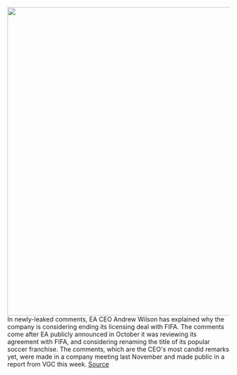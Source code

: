 <img src='https://cdn.vox-cdn.com/thumbor/sTkXAwYoz_SdzF-UktsyXQ7SRR0=/0x0:5000x3334/1200x800/filters:focal(2100x1267:2900x2067)/cdn.vox-cdn.com/uploads/chorus_image/image/70543961/1232967391.0.jpg' width='700px' /><br/>
In newly-leaked comments, EA CEO Andrew Wilson has explained why the company is considering ending its licensing deal with FIFA. The comments come after EA publicly announced in October it was reviewing its agreement with FIFA, and considering renaming the title of its popular soccer franchise. The comments, which are the CEO's most candid remarks yet, were made in a company meeting last November and made public in a report from VGC this week.
<a href='https://www.theverge.com/2022/2/24/22948808/ea-ceo-fifa-branding-andrew-wilson-comments'> Source <a/>